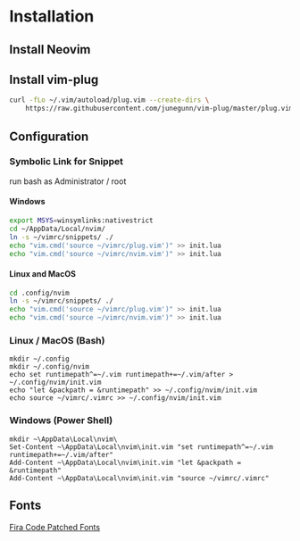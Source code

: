 # Installation

## Install Neovim

## Install vim-plug
```sh
curl -fLo ~/.vim/autoload/plug.vim --create-dirs \
    https://raw.githubusercontent.com/junegunn/vim-plug/master/plug.vim

```

## Configuration

### Symbolic Link for Snippet
run bash as Administrator / root

#### Windows
```sh
export MSYS=winsymlinks:nativestrict
cd ~/AppData/Local/nvim/
ln -s ~/vimrc/snippets/ ./
echo "vim.cmd('source ~/vimrc/plug.vim')" >> init.lua
echo "vim.cmd('source ~/vimrc/nvim.vim')" >> init.lua
```

#### Linux and MacOS
```sh
cd .config/nvim
ln -s ~/vimrc/snippets/ ./
echo "vim.cmd('source ~/vimrc/plug.vim')" >> init.lua
echo "vim.cmd('source ~/vimrc/nvim.vim')" >> init.lua
```

### Linux / MacOS (Bash)
```
mkdir ~/.config
mkdir ~/.config/nvim
echo set runtimepath^=~/.vim runtimepath+=~/.vim/after > ~/.config/nvim/init.vim
echo "let &packpath = &runtimepath" >> ~/.config/nvim/init.vim
echo source ~/vimrc/.vimrc >> ~/.config/nvim/init.vim
```

### Windows (Power Shell)
```
mkdir ~\AppData\Local\nvim\
Set-Content ~\AppData\Local\nvim\init.vim "set runtimepath^=~/.vim runtimepath+=~/.vim/after"
Add-Content ~\AppData\Local\nvim\init.vim "let &packpath = &runtimepath" 
Add-Content ~\AppData\Local\nvim\init.vim "source ~/vimrc/.vimrc" 
```

## Fonts
[Fira Code Patched Fonts](https://github.com/ryanoasis/nerd-fonts/blob/master/patched-fonts/FiraCode/Medium/complete/Fira%20Code%20Medium%20Nerd%20Font%20Complete%20Mono.ttf)

